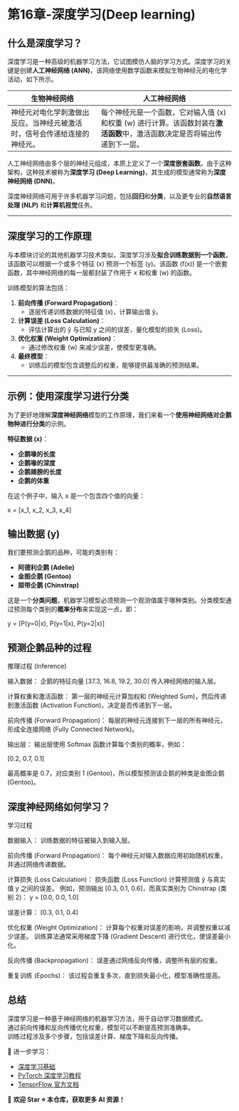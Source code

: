 # 第16章-深度学习(Deep learning)  


## 什么是深度学习？  

深度学习是一种高级的机器学习方法，它试图模仿人脑的学习方式。深度学习的关键是创建**人工神经网络 (ANN)**，该网络使用数学函数来模拟生物神经元的电化学活动，如下所示。  

| **生物神经网络** | **人工神经网络** |
|----------------|----------------|
| 神经元对电化学刺激做出反应。当神经元被激活时，信号会传递给连接的神经元。 | 每个神经元是一个函数，它对输入值 (x) 和权重 (w) 进行计算。该函数封装在**激活函数**中，激活函数决定是否将输出传递到下一层。 |

人工神经网络由多个层的神经元组成，本质上定义了一个**深度嵌套函数**。由于这种架构，这种技术被称为**深度学习 (Deep Learning)**，其生成的模型通常称为**深度神经网络 (DNN)**。  

深度神经网络可用于许多机器学习问题，包括**回归**和**分类**，以及更专业的**自然语言处理 (NLP)** 和**计算机视觉**任务。  

---

## 深度学习的工作原理  

与本模块讨论的其他机器学习技术类似，深度学习涉及**拟合训练数据到一个函数**，该函数可以根据一个或多个特征 (x) 预测一个标签 (y)。该函数 (f(x)) 是一个嵌套函数，其中神经网络的每一层都封装了作用于 x 和权重 (w) 的函数。  

训练模型的算法包括：
1. **前向传播 (Forward Propagation)**：
   - 逐层传递训练数据的特征值 (x)，计算输出值 ŷ。
2. **计算误差 (Loss Calculation)**：
   - 评估计算出的 ŷ 与已知 y 之间的误差，量化模型的损失 (Loss)。
3. **优化权重 (Weight Optimization)**：
   - 通过修改权重 (w) 来减少误差，使模型更准确。
4. **最终模型**：
   - 训练后的模型包含调整后的权重，能够提供最准确的预测结果。

---

## 示例：使用深度学习进行分类  

为了更好地理解**深度神经网络**模型的工作原理，我们来看一个**使用神经网络对企鹅物种进行分类**的示例。

**特征数据 (x)**：
- **企鹅喙的长度**
- **企鹅喙的深度**
- **企鹅翅膀的长度**
- **企鹅的体重**

在这个例子中，输入 x 是一个包含四个值的向量：

x = [x_1, x_2, x_3, x_4]

## 输出数据 (y)

我们要预测企鹅的品种，可能的类别有：
- **阿德利企鹅 (Adelie)**
- **金图企鹅 (Gentoo)**
- **颏带企鹅 (Chinstrap)**

这是一个**分类问题**，机器学习模型必须预测一个观测值属于哪种类别。分类模型通过预测每个类别的**概率分布**来实现这一点，即：

y = [P(y=0|x), P(y=1|x), P(y=2|x)]

## 预测企鹅品种的过程
推理过程 (Inference)

输入数据：
企鹅的特征向量 [37.3, 16.8, 19.2, 30.0] 传入神经网络的输入层。

计算权重和激活函数：
第一层的神经元计算加权和 (Weighted Sum)，然后传递到激活函数 (Activation Function)，决定是否传递到下一层。

前向传播 (Forward Propagation)：
每层的神经元连接到下一层的所有神经元，形成全连接网络 (Fully Connected Network)。

输出层：
输出层使用 Softmax 函数计算每个类别的概率，例如：

[0.2, 0.7, 0.1]

最高概率是 0.7，对应类别 1 (Gentoo)，所以模型预测该企鹅的种类是金图企鹅 (Gentoo)。

## 深度神经网络如何学习？
学习过程

数据输入：
训练数据的特征被输入到输入层。

前向传播 (Forward Propagation)：
每个神经元对输入数据应用初始随机权重，并通过网络传递数据。

计算损失 (Loss Calculation)：
损失函数 (Loss Function) 计算预测值 ŷ 与真实值 y 之间的误差。
例如，预测输出 [0.3, 0.1, 0.6]，而真实类别为 Chinstrap (类别 2)：
y = [0.0, 0.0, 1.0]

误差计算：
[0.3, 0.1, 0.4]

优化权重 (Weight Optimization)：
计算每个权重对误差的影响，并调整权重以减少误差。
训练算法通常采用梯度下降 (Gradient Descent) 进行优化，使误差最小化。

反向传播 (Backpropagation)：
误差通过网络反向传播，调整所有层的权重。

重复训练 (Epochs)：
该过程会重复多次，直到损失最小化，模型准确性提高。

## 总结  

深度学习是一种基于神经网络的机器学习方法，用于自动学习数据模式。  
通过前向传播和反向传播优化权重，模型可以不断提高预测准确率。  
训练过程涉及多个步骤，包括误差计算、梯度下降和反向传播。  

🔗 进一步学习：
- [深度学习基础](https://www.deeplearningbook.org/)
- [PyTorch 深度学习教程](https://pytorch.org/tutorials/)
- [TensorFlow 官方文档](https://www.tensorflow.org/learn)

📢 **欢迎 Star ⭐ 本仓库，获取更多 AI 资源！**